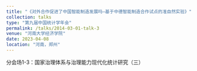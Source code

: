 ```yaml
---
title: "《对外合作促进了中国智能制造发展吗—基于中德智能制造合作试点的准自然实验》"
collection: talks
type: "第九届中国统计学年会"
permalink: /talks/2014-03-01-talk-3
venue: "河南大学经济学院"
date: 2023-04-08
location: "河南，郑州"
---
```


分会场1-3：国家治理体系与治理能力现代化统计研究（三）
